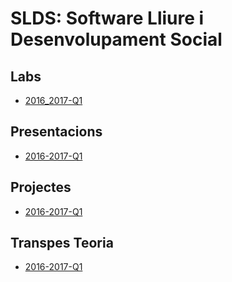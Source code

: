 # SLDS: Software Lliure i Desenvolupament Social

## Labs

- [2016_2017-Q1](Labs/2016-2017-Q1/)

## Presentacions

- [2016-2017-Q1](Presentacions/2016-2017-Q1/)

## Projectes

- [2016-2017-Q1](Projectes/2016-2017-Q1/)

## Transpes Teoria

- [2016-2017-Q1](Transpes_Teoria/2016-2017-Q1/)
